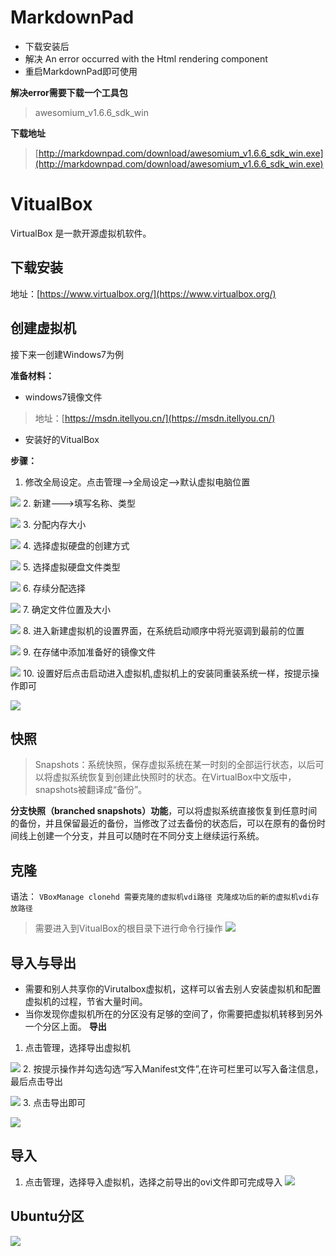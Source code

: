 # MarkdownPad

- 下载安装后
- 解决 An error occurred with the Html rendering component
- 重启MarkdownPad即可使用

**解决error需要下载一个工具包**
>  awesomium_v1.6.6_sdk_win

**下载地址**
> [http://markdownpad.com/download/awesomium_v1.6.6_sdk_win.exe](http://markdownpad.com/download/awesomium_v1.6.6_sdk_win.exe)


# VitualBox
VirtualBox 是一款开源虚拟机软件。

## 下载安装
地址：[https://www.virtualbox.org/](https://www.virtualbox.org/)

## 创建虚拟机

接下来一创建Windows7为例

**准备材料：**

- windows7镜像文件

> 地址：[https://msdn.itellyou.cn/](https://msdn.itellyou.cn/)

- 安装好的VitualBox

**步骤：**

1. 修改全局设定。点击管理-->全局设定-->默认虚拟电脑位置

![](0.png)
2. 新建--->填写名称、类型

![](1.png)
3. 分配内存大小

![](2.png)
4. 选择虚拟硬盘的创建方式

![](3.png)
5. 选择虚拟硬盘文件类型

![](4.png)
6. 存续分配选择

![](5.png)
7. 确定文件位置及大小

![](6.png)
8. 进入新建虚拟机的设置界面，在系统启动顺序中将光驱调到最前的位置

![](7.png)
9. 在存储中添加准备好的镜像文件

![](8.png)
10. 设置好后点击启动进入虚拟机,虚拟机上的安装同重装系统一样，按提示操作即可

![](9.png)

## 快照
> Snapshots：系统快照，保存虚拟系统在某一时刻的全部运行状态，以后可以将虚拟系统恢复到创建此快照时的状态。在VirtualBox中文版中，snapshots被翻译成“备份”。

**分支快照（branched snapshots）功能**，可以将虚拟系统直接恢复到任意时间的备份，并且保留最近的备份，当修改了过去备份的状态后，可以在原有的备份时间线上创建一个分支，并且可以随时在不同分支上继续运行系统。

## 克隆
语法：
`VBoxManage clonehd 需要克隆的虚拟机vdi路径 克隆成功后的新的虚拟机vdi存放路径 `
> 需要进入到VitualBox的根目录下进行命令行操作
![](11.png)

## 导入与导出
- 需要和别人共享你的Virutalbox虚拟机，这样可以省去别人安装虚拟机和配置虚拟机的过程，节省大量时间。
- 当你发现你虚拟机所在的分区没有足够的空间了，你需要把虚拟机转移到另外一个分区上面。
**导出**
1. 点击管理，选择导出虚拟机

![](1.gif)
2. 按提示操作并勾选勾选“写入Manifest文件”,在许可栏里可以写入备注信息，最后点击导出

![](2.gif)
3. 点击导出即可

![](3.gif)
## 导入
1. 点击管理，选择导入虚拟机，选择之前导出的ovi文件即可完成导入
![](4.gif)
## Ubuntu分区
![](10.png)



